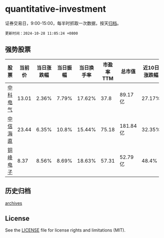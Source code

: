 # quantitative-investment

证券交易日，9:00-15:00，每半时抓取一次数据，按天[归档](archives)。

`更新时间：2024-10-28 11:05:24 +0800`

## 强势股票

|股票|当前价|当日涨跌幅|当日振幅|当日换手率|市盈率TTM|总市值|近10日涨跌幅|
|----|----|----|----|----|----|----|----|
|[中科电气](https://xueqiu.com/S/SZ300035)|13.01|2.36%|7.79%|17.62%|37.8|89.17亿|27.17%|
|[中信海直](https://xueqiu.com/S/SZ000099)|23.44|6.35%|10.8%|15.44%|75.18|181.84亿|32.35%|
|[铜峰电子](https://xueqiu.com/S/SH600237)|8.37|8.56%|8.69%|18.63%|57.31|52.79亿|48.4%|

## 历史归档

[archives](archives)

## License

See the [LICENSE](LICENSE) file for license rights and limitations (MIT).
